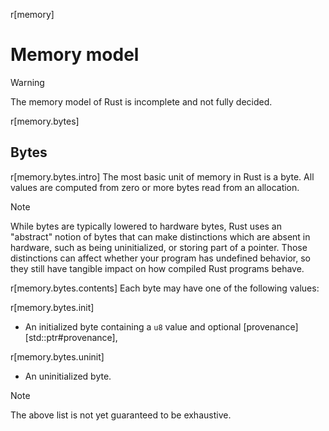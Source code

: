 r[memory]
# Memory model

> [!WARNING]
> The memory model of Rust is incomplete and not fully decided.

r[memory.bytes]
## Bytes

r[memory.bytes.intro]
The most basic unit of memory in Rust is a byte. All values are computed from zero or more bytes read from an allocation.

> [!NOTE]
> While bytes are typically lowered to hardware bytes, Rust uses an "abstract" notion of bytes that can make distinctions which are absent in hardware, such as being uninitialized, or storing part of a pointer. Those distinctions can affect whether your program has undefined behavior, so they still have tangible impact on how compiled Rust programs behave.

r[memory.bytes.contents]
Each byte may have one of the following values:

r[memory.bytes.init]
* An initialized byte containing a `u8` value and optional [provenance][std::ptr#provenance],

r[memory.bytes.uninit]
* An uninitialized byte.

> [!NOTE]
> The above list is not yet guaranteed to be exhaustive.
